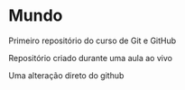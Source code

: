 # Mundo
 Primeiro repositório do curso de Git e GitHub

 Repositório criado durante uma aula ao vivo

 Uma alteração direto do github
